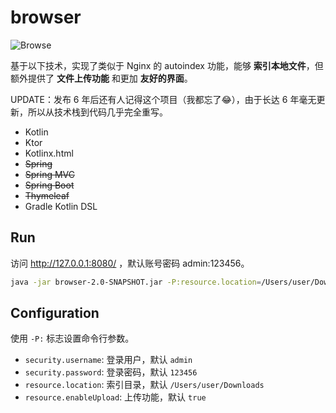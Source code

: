 # browser
![](https://i.loli.net/2017/08/25/599fcabc4815a.png "Browse")

基于以下技术，实现了类似于 Nginx 的 autoindex 功能，能够 **索引本地文件**，但额外提供了 **文件上传功能** 和更加 **友好的界面**。

UPDATE：发布 6 年后还有人记得这个项目（我都忘了😂），由于长达 6 年毫无更新，所以从技术栈到代码几乎完全重写。

* Kotlin
* Ktor
* Kotlinx.html
* ~~Spring~~
* ~~Spring MVC~~
* ~~Spring Boot~~
* ~~Thymeleaf~~
* Gradle Kotlin DSL

## Run

访问 http://127.0.0.1:8080/ ，默认账号密码 admin:123456。

```bash
java -jar browser-2.0-SNAPSHOT.jar -P:resource.location=/Users/user/Downloads
```

## Configuration

使用 `-P:` 标志设置命令行参数。

* `security.username`: 登录用户，默认 `admin`
* `security.password`: 登录密码，默认 `123456`
* `resource.location`: 索引目录，默认 `/Users/user/Downloads`
* `resource.enableUpload`: 上传功能，默认 `true`
